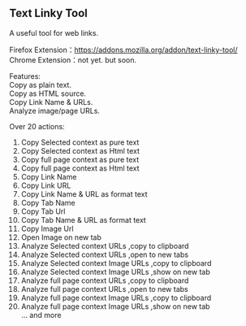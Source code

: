 **Text Linky Tool**
---
A useful tool for web links.  
  
Firefox Extension：https://addons.mozilla.org/addon/text-linky-tool/  
Chrome Extension：not yet. but soon.  
  
Features:  
Copy as plain text.  
Copy as HTML source.  
Copy Link Name & URLs.  
Analyze image/page URLs.  
  
Over 20 actions:  
1. Copy Selected context as pure text  
2. Copy Selected context as Html text  
3. Copy full page context as pure text  
4. Copy full page context as Html text  
5. Copy Link Name  
6. Copy Link URL  
7. Copy Link Name & URL as format text  
8. Copy Tab Name  
9. Copy Tab Url  
10. Copy Tab Name & URL as format text  
11. Copy Image Url  
12. Open Image on new tab  
13. Analyze Selected context URLs ,copy to clipboard  
14. Analyze Selected context URLs ,open to new tabs  
15. Analyze Selected context Image URLs ,copy to clipboard  
16. Analyze Selected context Image URLs ,show on new tab  
17. Analyze full page context URLs ,copy to clipboard  
18. Analyze full page context URLs ,open to new tabs  
19. Analyze full page context Image URLs ,copy to clipboard  
20. Analyze full page context Image URLs ,show on new tab  
... and more  